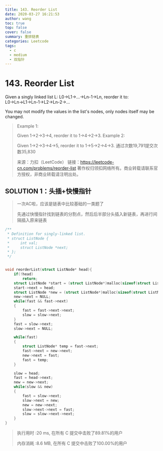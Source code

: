 ```yaml
---
title: 143. Reorder List
date: 2020-03-27 16:21:53
author: wang
toc: true
top: false
cover: false
summary: 重排链表
categories: Leetcode
tags:
  - c
  - medium
  - 双指针
---
```


# 143. Reorder List

Given a singly linked list L: L0→L1→…→Ln-1→Ln,
reorder it to: L0→Ln→L1→Ln-1→L2→Ln-2→…

You may not modify the values in the list's nodes, only nodes itself may be changed.



> Example 1:
>
> Given 1->2->3->4, reorder it to 1->4->2->3.
> Example 2:
> 
> Given 1->2->3->4->5, reorder it to 1->5->2->4->3.
>通过次数19,791提交次数35,830
> 
> 来源：力扣（LeetCode）
> 链接：https://leetcode-cn.com/problems/reorder-list
> 著作权归领扣网络所有。商业转载请联系官方授权，非商业转载请注明出处。

## SOLUTION 1：头插+快慢指针

> 一次AC啦，应该是链表中比较基础的一类题了
>
> 先通过快慢指针找到链表的分割点，然后后半部分头插入新链表，再进行间隔插入原来链表

```c
/**
 * Definition for singly-linked list.
 * struct ListNode {
 *     int val;
 *     struct ListNode *next;
 * };
 */


void reorderList(struct ListNode* head){
    if(!head)
        return;
	struct ListNode *start = (struct ListNode*)malloc(sizeof(struct ListNode));
	start->next = head;
	struct ListNode *new = (struct ListNode*)malloc(sizeof(struct ListNode)),*fast = start,*slow = start;
    new->next = NULL;
	while(fast && fast->next)
	{
		fast = fast->next->next;
		slow = slow->next;
	}
	fast = slow->next;
	slow->next = NULL;

	while(fast)
	{
		struct ListNode* temp = fast->next;
		fast->next = new->next;
		new->next = fast;
		fast = temp;
	}

	slow = head;
	fast = head->next;
	new = new->next;
	while(slow && new)
	{
		fast = slow->next;
		slow->next = new;
		new = new->next;
		slow->next->next = fast;
		slow = slow->next->next;
	}
}
```

> 执行用时 :20 ms, 在所有 C 提交中击败了89.81%的用户
>
> 内存消耗 :8.6 MB, 在所有 C 提交中击败了100.00%的用户





